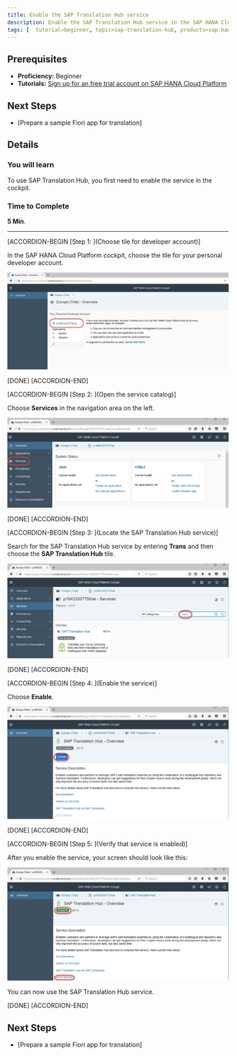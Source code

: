 ```yaml
---
title: Enable the SAP Translation Hub service
description: Enable the SAP Translation Hub service in the SAP HANA Cloud Platform cockpit.
tags: [  tutorial>beginner, topic>sap-translation-hub, products>sap-hana-cloud-platform ]
---
```


## Prerequisites  
 - **Proficiency:** Beginner
 - **Tutorials:** [Sign up for an free trial account on SAP HANA Cloud Platform](http://www.sap.com/developer/tutorials/hcp-create-trial-account.html)

## Next Steps
 - [Prepare a sample Fiori app for translation]

## Details
### You will learn  
To use SAP Translation Hub, you first need to enable the service in the cockpit.

### Time to Complete
**5 Min**.

---
[ACCORDION-BEGIN [Step 1: ](Choose tile for developer account)]

In the SAP HANA Cloud Platform cockpit, choose the tile for your personal developer account.

![access menu to open service catalog](sth-choose-dev-tile.png)

[DONE]
[ACCORDION-END]

[ACCORDION-BEGIN [Step 2: ](Open the service catalog)]

Choose **Services** in the navigation area on the left.

![open service catalog](sth-open-services.png)

[DONE]
[ACCORDION-END]

[ACCORDION-BEGIN [Step 3: ](Locate the SAP Translation Hub service)]

Search for the SAP Translation Hub service by entering **Trans** and then choose the **SAP Translation Hub** tile.

![Find Translation Hub service](sth-search-tran.png)

[DONE]
[ACCORDION-END]

[ACCORDION-BEGIN [Step 4: ](Enable the service)]

Choose **Enable**.

![choose enable](sth-enable-service.png)

[DONE]
[ACCORDION-END]

[ACCORDION-BEGIN [Step 5: ](Verify that service is enabled)]

After you enable the service, your screen should look like this:

![verify enabled state](sth-enable-service-confirm.png)

You can now use the SAP Translation Hub service.

[DONE]
[ACCORDION-END]

## Next Steps
 - [Prepare a sample Fiori app for translation]
